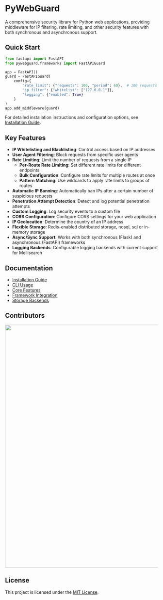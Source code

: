 # PyWebGuard

A comprehensive security library for Python web applications, providing middleware for IP filtering, rate limiting, and other security features with both synchronous and asynchronous support.

## Quick Start

```python
from fastapi import FastAPI
from pywebguard.frameworks import FastAPIGuard

app = FastAPI()
guard = FastAPIGuard(
    config={
        "rate_limit": {"requests": 100, "period": 60},  # 100 requests per minute
        "ip_filter": {"whitelist": ["127.0.0.1"]},
        "logging": {"enabled": True}
    }
)
app.add_middleware(guard)
```

For detailed installation instructions and configuration options, see [Installation Guide](docs/installation.md).

## Key Features

- **IP Whitelisting and Blacklisting**: Control access based on IP addresses
- **User Agent Filtering**: Block requests from specific user agents
- **Rate Limiting**: Limit the number of requests from a single IP
  - **Per-Route Rate Limiting**: Set different rate limits for different endpoints
  - **Bulk Configuration**: Configure rate limits for multiple routes at once
  - **Pattern Matching**: Use wildcards to apply rate limits to groups of routes
- **Automatic IP Banning**: Automatically ban IPs after a certain number of suspicious requests
- **Penetration Attempt Detection**: Detect and log potential penetration attempts
- **Custom Logging**: Log security events to a custom file
- **CORS Configuration**: Configure CORS settings for your web application
- **IP Geolocation**: Determine the country of an IP address
- **Flexible Storage**: Redis-enabled distributed storage, nosql, sql or in-memory storage
- **Async/Sync Support**: Works with both synchronous (Flask) and asynchronous (FastAPI) frameworks
- **Logging Backends**: Configurable logging backends with current support for Meilisearch

## Documentation

- [Installation Guide](docs/installation.md)
- [CLI Usage](docs/cli.md)
- [Core Features](docs/core/)
- [Framework Integration](docs/frameworks/)
- [Storage Backends](docs/storage/)

## Contributors

<a href="https://github.com/py-daily/pywebguard/graphs/contributors">
  <img src="https://contrib.rocks/image?repo=py-daily/pywebguard" width="800" />
</a>

## License

This project is licensed under the [MIT License](LICENSE).

